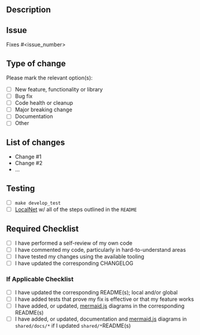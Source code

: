 <!--
 1. Make the title of the PR is descriptive and follows this format: `[<Module>] <DESCRIPTION>`
 2. Update the _Assigness_, _Labels_, _Projects_, _Milestone_ before submitting the PR for review.
 3. Add label(s) for the purpose (e.g. `persistence`) and, if applicable, priority (e.g. `low`) labels as well.
-->

## Description

<!--
1. Add a summary of the change including: motivation, reasons, context, dependencies, etc...
2. If applicable, specify the key files that should be looked at.
-->

## Issue

Fixes #<issue_number>

## Type of change

Please mark the relevant option(s):

- [ ] New feature, functionality or library
- [ ] Bug fix
- [ ] Code health or cleanup
- [ ] Major breaking change
- [ ] Documentation
- [ ] Other <!-- add details here if it a different type of change -->

## List of changes

<!-- List out all the changes made-->

- Change #1
- Change #2
- ...

## Testing

- [ ] `make develop_test`
- [ ] [LocalNet](https://github.com/pokt-network/pocket/blob/main/docs/development/README.md) w/ all of the steps outlined in the `README`
<!--
If you added additional tests or infrastructure, describe it here.

Bonus points for images and videos or gifs.
-->

## Required Checklist

- [ ] I have performed a self-review of my own code
- [ ] I have commented my code, particularly in hard-to-understand areas
- [ ] I have tested my changes using the available tooling
- [ ] I have updated the corresponding CHANGELOG

### If Applicable Checklist
- [ ] I have updated the corresponding README(s); local and/or global
- [ ] I have added tests that prove my fix is effective or that my feature works
- [ ] I have added, or updated, [mermaid.js](https://mermaid-js.github.io) diagrams in the corresponding README(s)
- [ ] I have added, or updated, documentation and [mermaid.js](https://mermaid-js.github.io) diagrams in `shared/docs/*` if I updated `shared/*`README(s)

